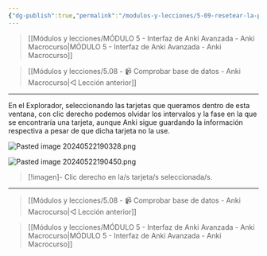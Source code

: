 ```yaml
---
{"dg-publish":true,"permalink":"/modulos-y-lecciones/5-09-resetear-la-programacion-de-tus-tarjetas-anki-macrocurso/","noteIcon":"","updated":"2024-05-22T19:05:49.892+02:00"}
---
```



> [[Módulos y lecciones/MÓDULO 5 - Interfaz de Anki Avanzada - Anki Macrocurso\|MÓDULO 5 - Interfaz de Anki Avanzada - Anki Macrocurso]]

> [[Módulos y lecciones/5.08 - 📹 Comprobar base de datos - Anki Macrocurso\|◁ Lección anterior]]

---

En el Explorador, seleccionando las tarjetas que queramos dentro de esta ventana, con clic derecho podemos olvidar los intervalos y la fase en la que se encontraría una tarjeta, aunque Anki sigue guardando la información respectiva a pesar de que dicha tarjeta no la use.

![Pasted image 20240522190328.png](/img/user/M%C3%B3dulos%20y%20lecciones/ANEXOS/Pasted%20image%2020240522190328.png)

![Pasted image 20240522190450.png](/img/user/M%C3%B3dulos%20y%20lecciones/ANEXOS/Pasted%20image%2020240522190450.png)

> [!imagen]- Clic derecho en la/s tarjeta/s seleccionada/s.



---

> [[Módulos y lecciones/5.08 - 📹 Comprobar base de datos - Anki Macrocurso\|◁ Lección anterior]]

> [[Módulos y lecciones/MÓDULO 5 - Interfaz de Anki Avanzada - Anki Macrocurso\|MÓDULO 5 - Interfaz de Anki Avanzada - Anki Macrocurso]]